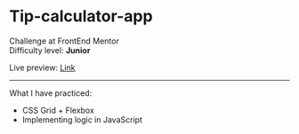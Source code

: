 # Tip-calculator-app
Challenge at FrontEnd Mentor</br>
Difficulty level: <b>Junior</b>

Live preview: <a href="https://tip-calculator-app-9fgjcq4ed-ghostwriter7.vercel.app">Link</a>

<hr>
What I have practiced: </br>
<ul>
<li>CSS Grid + Flexbox</li>
<li>Implementing logic in JavaScript</li>
</ul>
